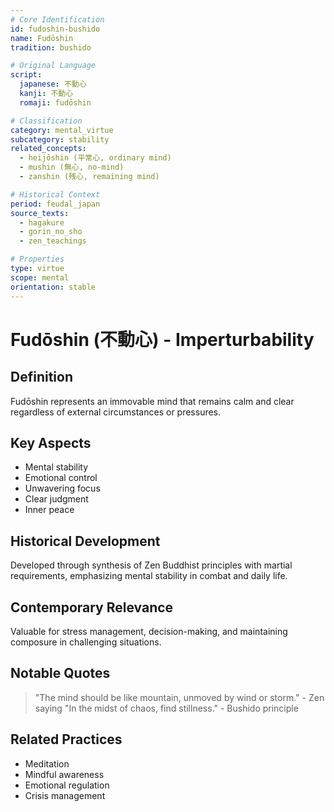 ```yaml
---
# Core Identification
id: fudoshin-bushido
name: Fudōshin
tradition: bushido

# Original Language
script:
  japanese: 不動心
  kanji: 不動心
  romaji: fudōshin

# Classification
category: mental_virtue
subcategory: stability
related_concepts:
  - heijōshin (平常心, ordinary mind)
  - mushin (無心, no-mind)
  - zanshin (残心, remaining mind)

# Historical Context
period: feudal_japan
source_texts:
  - hagakure
  - gorin_no_sho
  - zen_teachings

# Properties
type: virtue
scope: mental
orientation: stable
---
```


# Fudōshin (不動心) - Imperturbability

## Definition
Fudōshin represents an immovable mind that remains calm and clear regardless of external circumstances or pressures.

## Key Aspects
- Mental stability
- Emotional control
- Unwavering focus
- Clear judgment
- Inner peace

## Historical Development
Developed through synthesis of Zen Buddhist principles with martial requirements, emphasizing mental stability in combat and daily life.

## Contemporary Relevance
Valuable for stress management, decision-making, and maintaining composure in challenging situations.

## Notable Quotes
> "The mind should be like mountain, unmoved by wind or storm." - Zen saying
> "In the midst of chaos, find stillness." - Bushido principle

## Related Practices
- Meditation
- Mindful awareness
- Emotional regulation
- Crisis management